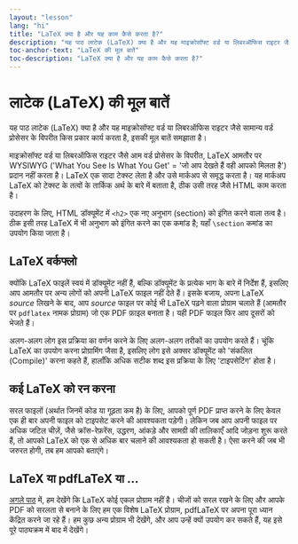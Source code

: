 ```yaml
---
layout: "lesson"
lang: "hi"
title: "LaTeX क्या है और यह काम कैसे करता है?"
description: "यह पाठ लाटेक (LaTeX) क्या है और यह माइक्रोसॉफ्ट वर्ड या लिबरऑफिस राइटर जैसे सामान्य वर्ड प्रोसेसर के विपरीत किस प्रकार कार्य करता है, इसकी मूल बातें समझाता है।"
toc-anchor-text: "LaTeX की मूल बातें"
toc-description: "LaTeX क्या है और यह काम कैसे करता है?"
---
```


# लाटेक (LaTeX) की मूल बातें

<span
  class="summary">यह पाठ लाटेक (LaTeX) क्या है और यह माइक्रोसॉफ्ट वर्ड या लिबरऑफिस राइटर जैसे सामान्य वर्ड प्रोसेसर के विपरीत किस प्रकार कार्य करता है, इसकी मूल बातें समझाता है।</span>

माइक्रोसॉफ्ट वर्ड या लिबरऑफिस राइटर जैसे आम वर्ड प्रोसेसर के विपरीत, LaTeX
आमतौर पर WYSIWYG ('What You See Is What You Get' = 'जो आप देखते हैं वही आपको मिलता है') प्रदान नहीं करता है। LaTeX
एक सादा टेक्स्ट लेता है और उसे मार्कअप से समृद्ध करता है। यह मार्कअप LaTeX
को टेक्स्ट के तत्वों के तार्किक अर्थ के बारे में बताता है, ठीक उसी तरह जैसे HTML काम 
करता है।

उदाहरण के लिए, HTML डॉक्यूमेंट में `<h2>` एक नए अनुभाग (section) को इंगित करने वाला तत्व है।
ठीक इसी तरह LaTeX में भी अनुभाग को इंगित करने का एक कमांड है; यहाँ `\section` कमांड का उपयोग किया जाता है।


## LaTeX वर्कफ्लो

क्योंकि LaTeX फाइलें स्वयं में डॉक्यूमेंट नहीं हैं, बल्कि डॉक्यूमेंट के प्रत्येक भाग के बारे में निर्देश हैं, इसलिए आप आमतौर पर अन्य लोगों को अपनी LaTeX फाइल नहीं देते हैं। इसके बजाय, अपना LaTeX _source_ लिखने के बाद, आप _source_ फाइल पर कोई भी LaTeX पढ़ने वाला प्रोग्राम चलाते हैं (आमतौर पर `pdflatex` नामक प्रोग्राम) जो एक PDF फ़ाइल बनाता है। यही PDF फाइल फिर आप दूसरों को भेजते हैं।

अलग-अलग लोग इस प्रक्रिया का वर्णन करने के लिए अलग-अलग तरीकों का उपयोग करते हैं। चूंकि LaTeX का उपयोग करना प्रोग्रामिंग जैसा है, इसलिए लोग इसे अक्सर डॉक्यूमेंट को 'संकलित (Compile)' करना कहते हैं, हालाँकि अधिक सटीक शब्द इस प्रक्रिया के लिए 'टाइपसेटिंग' होता है।


## कई LaTeX को रन करना

सरल फाइलों (अर्थात जिनमें कोड या गूढ़ता कम है) के लिए, आपको पूर्ण PDF प्राप्त करने के लिए केवल एक ही बार अपनी फाइल को टाइपसेट करने की आवश्यकता पड़ेगी। लेकिन जब आप अपनी फाइल पर अधिक जटिल चीज़ें, जैसे क्रॉस-रेफ़रेंस, उद्धरण, आंकड़े और सामग्री की तालिकाएँ आदि जोड़ना शुरू करते हैं, तो आपको LaTeX को एक से अधिक बार चलाने की आवश्यकता हो सकती है। ऐसा करने की जब भी जरुरत होगी, तब हम आपको बताएंगे।


## LaTeX या pdfLaTeX या ...

[अगले पाठ](पाठ-02) में, हम देखेंगे कि LaTeX कोई एकल प्रोग्राम नहीं है। चीजों को सरल रखने के लिए और आपके PDF को सरलता से बनाने के लिए हम एक विशेष LaTeX प्रोग्राम, pdfLaTeX पर अपना पूरा ध्यान केंद्रित करने जा रहे हैं। हम कुछ अन्य प्रोग्राम भी देखेंगे, और आप उन्हें क्यों उपयोग कर सकते हैं, यह इसे पूरे पाठ्यक्रम में बाद में देखेंगे।
